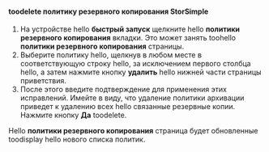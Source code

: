 
<!--author=SharS last changed: 11/06/15-->

#### <a name="toodelete-a-storsimple-backup-policy"></a>toodelete политику резервного копирования StorSimple
1. На устройстве hello **быстрый запуск** щелкните hello **политики резервного копирования** вкладки. Это может занять toohello **политики резервного копирования** страницы.
2. Выберите политику hello, щелкнув в любом месте в соответствующую строку hello, за исключением первого столбца hello, а затем нажмите кнопку **удалить** hello нижней части страницы приветствия.
3. После этого введите подтверждение для применения этих исправлений. Имейте в виду, что удаление политики архивации приведет к удалению всех hello связанные резервные копии. Нажмите кнопку **Да** toodelete.

Hello **политики резервного копирования** страница будет обновленные toodisplay hello нового списка политик.

